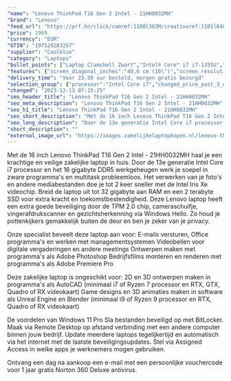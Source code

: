 ```yaml
---
"name": "Lenovo ThinkPad T16 Gen 2 Intel - 21HH0032MH"
"brand": "Lenovo"
"feed_url": "https://prf.hn/click/camref:1100l383M/creativeref:1101l84031/destination:https%3A%2F%2Fwww.coolblue.nl%2Fproduct%2F937570"
"price": 1969
"currency": "EUR"
"GTIN": "197529283257"
"supplier": "Coolblue"
"category": "Laptops"
"bullet_points": ["Laptop Clamshell Zwart","Intel® Core™ i7 i7-1355U","40,6 cm (16\") WUXGA 1920 x 1200 Pixels IPS LED backlight 16:10","32 GB DDR5-SDRAM 5200 MHz 1 x 16 GB","1 TB SSD","Intel Iris Xe Graphics","Wi-Fi 6E (802.11ax) Ethernet LAN 100,1000 Mbit/s Bluetooth 5.1","Lithium-Polymeer (LiPo) 52,5 Wh 65 W","Windows 11 Pro"]
"features": {"screen_diagonal_inches":"40,6 cm (16\")","screen_resolution":"1920 x 1200 Pixels","processor_family":"Intel® Core™ i7","memory_size":"32 GB","memory_type":"DDR5-SDRAM","total_storage_space":"1 TB","operating_system":"Windows 11 Pro","battery_capacity":"52,5 Wh","width":"361,9 mm","depth":"255,5 mm","height":"20,5 mm","weight":"1,67 kg"}
"delivery_time": "Voor 23.59 uur besteld, morgen gratis bezorgd"
"selection_group": {"processor":"Intel Core i7","changed_price_past_3_days":false,"product_family":"ThinkPad"}
"changed": "2023-12-13 07:15:25"
"seo_header_title": "Lenovo ThinkPad T16 Gen 2 Intel - 21HH0032MH"
"seo_meta_description": "Lenovo ThinkPad T16 Gen 2 Intel - 21HH0032MH"
"seo_h1_title": "Lenovo ThinkPad T16 Gen 2 Intel - 21HH0032MH"
"seo_short_description": "Met de 16 inch Lenovo ThinkPad T16 Gen 2 Intel - 21HH0032MH haal je een krachtige en veilige zakelijke laptop in huis."
"seo_long_description": "Door de 13e generatie Intel Core i7 processor en het 16 gigabyte DDR5 werkgeheugen werk je soepel in zware programma's en multitask probleemloos. Het verwerken van je foto's en andere mediabestanden doe je tot 2 keer sneller met de Intel Iris Xe videochip.  Breid de laptop uit tot 32 gigabyte aan RAM en een 2 terabyte SSD voor extra kracht en toekomstbestendigheid. Deze Lenovo laptop heeft een extra goede beveiliging door de TPM 2. 0 chip, cameraschuifje, vingerafdrukscanner en gezichtsherkenning via Windows Hello. Zo houd je pottenkijkers gemakkelijk buiten de deur en ben je zeker van je privacy. \r\n\r\nOnze specialist beveelt deze laptop aan voor:\r\nE-mails versturen, Office programma's en werken met managementsystemen\r\nVideobellen voor digitale vergaderingen en andere meetings\r\nOntwerpen maken met programma's als Adobe Photoshop\r\nBedrijfsfilms monteren en renderen met programma's als Adobe Premiere Pro\r\n\r\n\r\nDeze zakelijke laptop is ongeschikt voor:\r\n2D en 3D ontwerpen maken in programma's als AutoCAD (minimaal i7 of Ryzen 7 processor en RTX, GTX, Quadro of RX videokaart)\r\nGame designs en 3D animaties maken in software als Unreal Engine en Blender (minimaal i9 of Ryzen 9 processor en RTX, Quadro of RX videokaart)\r\n\r\n\r\nDe voordelen van Windows 11 Pro\r\nSla bestanden beveiligd op met BitLocker. \r\nMaak via Remote Desktop op afstand verbinding met een andere computer binnen jouw bedrijf. \r\nUpdate meerdere laptops tegelijkertijd en automatisch via het internet met de laatste beveiligingsupdates. \r\nStel via Assigned Access in welke apps je werknemers mogen gebruiken. \r\n\r\n \r\nOntvang een dag na aankoop een e-mail met een persoonlijke vouchercode voor 1 jaar gratis Norton 360 Deluxe antivirus."
"short_description": ""
"external_image_url": "https://images.zakelijkelaptopkopen.nl/lenovo-thinkpad-t16-gen-2-intel-21hh0032mh.webp"
---
```


Met de 16 inch Lenovo ThinkPad T16 Gen 2 Intel - 21HH0032MH haal je een krachtige en veilige zakelijke laptop in huis. Door de 13e generatie Intel Core i7 processor en het 16 gigabyte DDR5 werkgeheugen werk je soepel in zware programma's en multitask probleemloos. Het verwerken van je foto's en andere mediabestanden doe je tot 2 keer sneller met de Intel Iris Xe videochip.  Breid de laptop uit tot 32 gigabyte aan RAM en een 2 terabyte SSD voor extra kracht en toekomstbestendigheid. Deze Lenovo laptop heeft een extra goede beveiliging door de TPM 2.0 chip, cameraschuifje, vingerafdrukscanner en gezichtsherkenning via Windows Hello. Zo houd je pottenkijkers gemakkelijk buiten de deur en ben je zeker van je privacy.

Onze specialist beveelt deze laptop aan voor:
E-mails versturen, Office programma's en werken met managementsystemen
Videobellen voor digitale vergaderingen en andere meetings
Ontwerpen maken met programma's als Adobe Photoshop
Bedrijfsfilms monteren en renderen met programma's als Adobe Premiere Pro


Deze zakelijke laptop is ongeschikt voor:
2D en 3D ontwerpen maken in programma's als AutoCAD (minimaal i7 of Ryzen 7 processor en RTX, GTX, Quadro of RX videokaart)
Game designs en 3D animaties maken in software als Unreal Engine en Blender (minimaal i9 of Ryzen 9 processor en RTX, Quadro of RX videokaart)


De voordelen van Windows 11 Pro
Sla bestanden beveiligd op met BitLocker.
Maak via Remote Desktop op afstand verbinding met een andere computer binnen jouw bedrijf.
Update meerdere laptops tegelijkertijd en automatisch via het internet met de laatste beveiligingsupdates.
Stel via Assigned Access in welke apps je werknemers mogen gebruiken.

 
Ontvang een dag na aankoop een e-mail met een persoonlijke vouchercode voor 1 jaar gratis Norton 360 Deluxe antivirus.